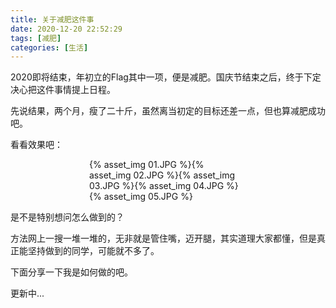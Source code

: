 ```yaml
---
title: 关于减肥这件事
date: 2020-12-20 22:52:29
tags: [减肥]
categories: [生活]
---
```


2020即将结束，年初立的Flag其中一项，便是减肥。国庆节结束之后，终于下定决心把这件事情提上日程。

先说结果，两个月，瘦了二十斤，虽然离当初定的目标还差一点，但也算减肥成功吧。

看看效果吧：

<div style="width:50%;margin:auto">
{% asset_img 01.JPG %}{% asset_img 02.JPG %}{% asset_img 03.JPG %}{% asset_img 04.JPG %}{% asset_img 05.JPG %}
</div>

是不是特别想问怎么做到的？

方法网上一搜一堆一堆的，无非就是管住嘴，迈开腿，其实道理大家都懂，但是真正能坚持做到的同学，可能就不多了。

下面分享一下我是如何做的吧。

更新中...